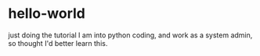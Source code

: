 # hello-world
just doing the tutorial
I am into python coding, and work as a system admin, so thought I'd better learn this.
